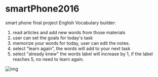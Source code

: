 # smartPhone2016
smart phone final project
English Vocabulary builder:
  1. read articles and add new words from those materials
  2. user can set the goals for today's task
  3. memorize your words for today, user can edit the notes.
  4. select "learn again", the words will add to your next task
  5. select "already knew" the words label will increase by 1, if the label reaches 5, no need to learn again.
  
  ![img](smartPhone2016/vocabularyBuilder-1.gif)
